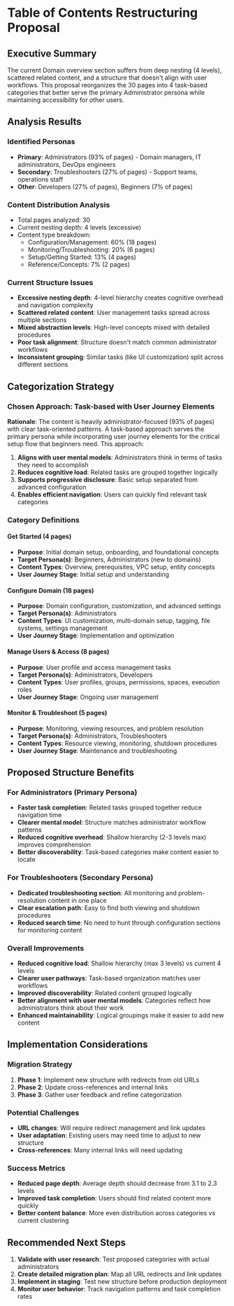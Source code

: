 # Table of Contents Restructuring Proposal

## Executive Summary

The current Domain overview section suffers from deep nesting (4 levels), scattered related content, and a structure that doesn't align with user workflows. This proposal reorganizes the 30 pages into 4 task-based categories that better serve the primary Administrator persona while maintaining accessibility for other users.

## Analysis Results

### Identified Personas

- **Primary**: Administrators (93% of pages) - Domain managers, IT administrators, DevOps engineers
- **Secondary**: Troubleshooters (27% of pages) - Support teams, operations staff
- **Other**: Developers (27% of pages), Beginners (7% of pages)

### Content Distribution Analysis

- Total pages analyzed: 30
- Current nesting depth: 4 levels (excessive)
- Content type breakdown:
  - Configuration/Management: 60% (18 pages)
  - Monitoring/Troubleshooting: 20% (6 pages)  
  - Setup/Getting Started: 13% (4 pages)
  - Reference/Concepts: 7% (2 pages)

### Current Structure Issues

- **Excessive nesting depth**: 4-level hierarchy creates cognitive overhead and navigation complexity
- **Scattered related content**: User management tasks spread across multiple sections
- **Mixed abstraction levels**: High-level concepts mixed with detailed procedures
- **Poor task alignment**: Structure doesn't match common administrator workflows
- **Inconsistent grouping**: Similar tasks (like UI customization) split across different sections

## Categorization Strategy

### Chosen Approach: Task-based with User Journey Elements

**Rationale**: The content is heavily administrator-focused (93% of pages) with clear task-oriented patterns. A task-based approach serves the primary persona while incorporating user journey elements for the critical setup flow that beginners need. This approach:

1. **Aligns with user mental models**: Administrators think in terms of tasks they need to accomplish
2. **Reduces cognitive load**: Related tasks are grouped together logically
3. **Supports progressive disclosure**: Basic setup separated from advanced configuration
4. **Enables efficient navigation**: Users can quickly find relevant task categories

### Category Definitions

#### **Get Started** (4 pages)
- **Purpose**: Initial domain setup, onboarding, and foundational concepts
- **Target Persona(s)**: Beginners, Administrators (new to domains)
- **Content Types**: Overview, prerequisites, VPC setup, entity concepts
- **User Journey Stage**: Initial setup and understanding

#### **Configure Domain** (18 pages)
- **Purpose**: Domain configuration, customization, and advanced settings
- **Target Persona(s)**: Administrators
- **Content Types**: UI customization, multi-domain setup, tagging, file systems, settings management
- **User Journey Stage**: Implementation and optimization

#### **Manage Users & Access** (8 pages)
- **Purpose**: User profile and access management tasks
- **Target Persona(s)**: Administrators, Developers
- **Content Types**: User profiles, groups, permissions, spaces, execution roles
- **User Journey Stage**: Ongoing user management

#### **Monitor & Troubleshoot** (5 pages)
- **Purpose**: Monitoring, viewing resources, and problem resolution
- **Target Persona(s)**: Administrators, Troubleshooters
- **Content Types**: Resource viewing, monitoring, shutdown procedures
- **User Journey Stage**: Maintenance and troubleshooting

## Proposed Structure Benefits

### For Administrators (Primary Persona)
- **Faster task completion**: Related tasks grouped together reduce navigation time
- **Clearer mental model**: Structure matches administrator workflow patterns
- **Reduced cognitive overhead**: Shallow hierarchy (2-3 levels max) improves comprehension
- **Better discoverability**: Task-based categories make content easier to locate

### For Troubleshooters (Secondary Persona)
- **Dedicated troubleshooting section**: All monitoring and problem-resolution content in one place
- **Clear escalation path**: Easy to find both viewing and shutdown procedures
- **Reduced search time**: No need to hunt through configuration sections for monitoring content

### Overall Improvements
- **Reduced cognitive load**: Shallow hierarchy (max 3 levels) vs current 4 levels
- **Clearer user pathways**: Task-based organization matches user workflows
- **Improved discoverability**: Related content grouped logically
- **Better alignment with user mental models**: Categories reflect how administrators think about their work
- **Enhanced maintainability**: Logical groupings make it easier to add new content

## Implementation Considerations

### Migration Strategy
1. **Phase 1**: Implement new structure with redirects from old URLs
2. **Phase 2**: Update cross-references and internal links
3. **Phase 3**: Gather user feedback and refine categorization

### Potential Challenges
- **URL changes**: Will require redirect management and link updates
- **User adaptation**: Existing users may need time to adjust to new structure
- **Cross-references**: Many internal links will need updating

### Success Metrics
- **Reduced page depth**: Average depth should decrease from 3.1 to 2.3 levels
- **Improved task completion**: Users should find related content more quickly
- **Better content balance**: More even distribution across categories vs current clustering

## Recommended Next Steps

1. **Validate with user research**: Test proposed categories with actual administrators
2. **Create detailed migration plan**: Map all URL redirects and link updates
3. **Implement in staging**: Test new structure before production deployment
4. **Monitor user behavior**: Track navigation patterns and task completion rates